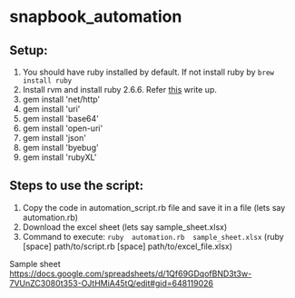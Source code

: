 # snapbook_automation

## Setup:
1. You should have ruby installed by default. If not install ruby by `brew install ruby`
2. Install rvm and install ruby 2.6.6. Refer [this](https://nrogap.medium.com/install-rvm-in-macos-step-by-step-d3b3c236953b) write up.
3. gem install 'net/http'
4. gem install 'uri'
5. gem install 'base64'
6. gem install 'open-uri'
7. gem install 'json'
8. gem install 'byebug'
9. gem install 'rubyXL'

## Steps to use the script:
1. Copy the code in automation_script.rb file and save it in a file (lets say automation.rb)
2. Download the excel sheet (lets say sample_sheet.xlsx)
3. Command to execute: `ruby  automation.rb  sample_sheet.xlsx` (ruby [space] path/to/script.rb [space] path/to/excel_file.xlsx)

Sample sheet https://docs.google.com/spreadsheets/d/1Qf69GDqofBND3t3w-7VUnZC3080t353-OJtHMiA45tQ/edit#gid=648119026
